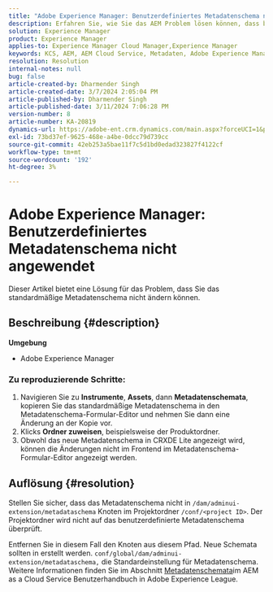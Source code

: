```yaml
---
title: "Adobe Experience Manager: Benutzerdefiniertes Metadatenschema nicht angewendet"
description: Erfahren Sie, wie Sie das AEM Problem lösen können, dass benutzerdefiniertes Metadatenschema nicht angewendet wird.
solution: Experience Manager
product: Experience Manager
applies-to: Experience Manager Cloud Manager,Experience Manager
keywords: KCS, AEM, AEM Cloud Service, Metadaten, Adobe Experience Manager
resolution: Resolution
internal-notes: null
bug: false
article-created-by: Dharmender Singh
article-created-date: 3/7/2024 2:05:04 PM
article-published-by: Dharmender Singh
article-published-date: 3/11/2024 7:06:28 PM
version-number: 8
article-number: KA-20819
dynamics-url: https://adobe-ent.crm.dynamics.com/main.aspx?forceUCI=1&pagetype=entityrecord&etn=knowledgearticle&id=bb7df1aa-8bdc-ee11-904d-6045bd006d92
exl-id: 73bd37ef-9625-468e-a4be-0dcc79d739cc
source-git-commit: 42eb253a5bae11f7c5d1bd0edad323827f4122cf
workflow-type: tm+mt
source-wordcount: '192'
ht-degree: 3%

---
```


# Adobe Experience Manager: Benutzerdefiniertes Metadatenschema nicht angewendet


Dieser Artikel bietet eine Lösung für das Problem, dass Sie das standardmäßige Metadatenschema nicht ändern können.

## Beschreibung {#description}


<b>Umgebung</b>

- Adobe Experience Manager


### <b>Zu reproduzierende Schritte:</b>

1. Navigieren Sie zu <b>Instrumente</b>, <b>Assets</b>, dann <b>Metadatenschemata</b>, kopieren Sie das standardmäßige Metadatenschema in den Metadatenschema-Formular-Editor und nehmen Sie dann eine Änderung an der Kopie vor.
2. Klicks <b>Ordner zuweisen</b>, beispielsweise der Produktordner.
3. Obwohl das neue Metadatenschema in CRXDE Lite angezeigt wird, können die Änderungen nicht im Frontend im Metadatenschema-Formular-Editor angezeigt werden.



## Auflösung {#resolution}


Stellen Sie sicher, dass das Metadatenschema nicht in `/dam/adminui-extension/metadataschema` Knoten im Projektordner `/conf/<project ID>`. Der Projektordner wird nicht auf das benutzerdefinierte Metadatenschema überprüft.

Entfernen Sie in diesem Fall den Knoten aus diesem Pfad. Neue Schemata sollten in erstellt werden. `conf/global/dam/adminui-extension/metadataschema,` die Standardeinstellung für Metadatenschema. Weitere Informationen finden Sie im Abschnitt [Metadatenschemata](https://experienceleague.adobe.com/docs/experience-manager-cloud-service/content/assets/manage/metadata-schemas.html)im AEM as a Cloud Service Benutzerhandbuch in Adobe Experience League.
